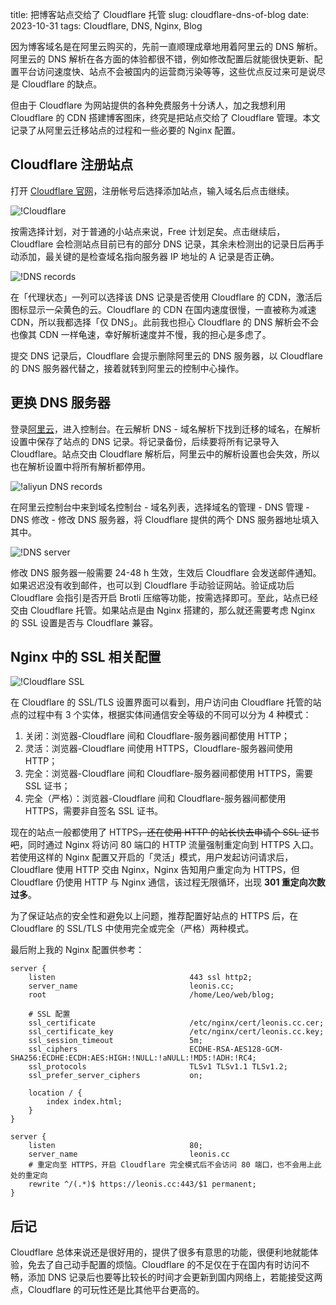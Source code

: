 title: 把博客站点交给了 Cloudflare 托管
slug: cloudflare-dns-of-blog
date: 2023-10-31
tags: Cloudflare, DNS, Nginx, Blog

因为博客域名是在阿里云购买的，先前一直顺理成章地用着阿里云的 DNS 解析。阿里云的 DNS 解析在各方面的体验都很不错，例如修改配置后就能很快更新、配置平台访问速度快、站点不会被国内的运营商污染等等，这些优点反过来可是说尽是 Cloudflare 的缺点。

但由于 Cloudflare 为网站提供的各种免费服务十分诱人，加之我想利用 Cloudflare 的 CDN 搭建博客图床，终究是把站点交给了 Cloudflare 管理。本文记录了从阿里云迁移站点的过程和一些必要的 Nginx 配置。

## Cloudflare 注册站点

打开 [Cloudflare 官网](https://www.cloudflare-cn.com/)，注册帐号后选择添加站点，输入域名后点击继续。

![!Cloudflare](https://storage.live.com/items/4D18B16B8E0B1EDB!11535?authkey=ALYpzW-ZQ_VBXTU)

按需选择计划，对于普通的小站点来说，Free 计划足矣。点击继续后，Cloudflare 会检测站点目前已有的部分 DNS 记录，其余未检测出的记录日后再手动添加，最关键的是检查域名指向服务器 IP 地址的 A 记录是否正确。

![!DNS records](https://storage.live.com/items/4D18B16B8E0B1EDB!11536?authkey=ALYpzW-ZQ_VBXTU)

在「代理状态」一列可以选择该 DNS 记录是否使用 Cloudflare 的 CDN，激活后图标显示一朵黄色的云。Cloudflare 的 CDN 在国内速度很慢，一直被称为减速 CDN，所以我都选择「仅 DNS」。此前我也担心 Cloudflare 的 DNS 解析会不会也像其 CDN 一样龟速，幸好解析速度并不慢，我的担心是多虑了。

提交 DNS 记录后，Cloudflare 会提示删除阿里云的 DNS 服务器，以 Cloudflare 的 DNS 服务器代替之，接着就转到阿里云的控制中心操作。

## 更换 DNS 服务器

登录[阿里云](https://www.aliyun.com)，进入控制台。在云解析 DNS - 域名解析下找到迁移的域名，在解析设置中保存了站点的 DNS 记录。将记录备份，后续要将所有记录导入 Cloudflare。站点交由 Cloudflare 解析后，阿里云中的解析设置也会失效，所以也在解析设置中将所有解析都停用。

![!aliyun DNS records](https://storage.live.com/items/4D18B16B8E0B1EDB!11537?authkey=ALYpzW-ZQ_VBXTU)

在阿里云控制台中来到域名控制台 - 域名列表，选择域名的管理 - DNS 管理 - DNS 修改 - 修改 DNS 服务器，将 Cloudflare 提供的两个 DNS 服务器地址填入其中。

![!DNS server](https://storage.live.com/items/4D18B16B8E0B1EDB!11538?authkey=ALYpzW-ZQ_VBXTU)

修改 DNS 服务器一般需要 24-48 h 生效，生效后 Cloudflare 会发送邮件通知。如果迟迟没有收到邮件，也可以到 Cloudflare 手动验证网站。验证成功后 Cloudflare 会指引是否开启 Brotli 压缩等功能，按需选择即可。至此，站点已经交由 Cloudflare 托管。如果站点是由 Nginx 搭建的，那么就还需要考虑 Nginx 的 SSL 设置是否与 Cloudflare 兼容。

## Nginx 中的 SSL 相关配置

![!Cloudflare SSL](https://storage.live.com/items/4D18B16B8E0B1EDB!11539?authkey=ALYpzW-ZQ_VBXTU)

在 Cloudflare 的 SSL/TLS 设置界面可以看到，用户访问由 Cloudflare 托管的站点的过程中有 3 个实体，根据实体间通信安全等级的不同可以分为 4 种模式：

1. 关闭：浏览器-Cloudflare 间和 Cloudflare-服务器间都使用 HTTP；
2. 灵活：浏览器-Cloudflare 间使用 HTTPS，Cloudflare-服务器间使用 HTTP；
3. 完全：浏览器-Cloudflare 间和 Cloudflare-服务器间都使用 HTTPS，需要 SSL 证书；
4. 完全（严格）：浏览器-Cloudflare 间和 Cloudflare-服务器间都使用 HTTPS，需要非自签名 SSL 证书。

现在的站点一般都使用了 HTTPS<del>，还在使用 HTTP 的站长快去申请个 SSL 证书吧</del>，同时通过 Nginx 将访问 80 端口的 HTTP 流量强制重定向到 HTTPS 入口。若使用这样的 Nginx 配置又开启的「灵活」模式，用户发起访问请求后，Cloudflare 使用 HTTP 交由 Nginx，Nginx 告知用户重定向为 HTTPS，但Cloudflare 仍使用 HTTP 与 Nginx 通信，该过程无限循环，出现 **301 重定向次数过多**。

为了保证站点的安全性和避免以上问题，推荐配置好站点的 HTTPS 后，在 Cloudflare 的 SSL/TLS 中<dot>使用完全或完全（严格）两种模式。</dot>

最后附上我的 Nginx 配置供参考：

```nginx
server {
    listen                              443 ssl http2;
    server_name                         leonis.cc;
    root                                /home/Leo/web/blog;

    # SSL 配置
    ssl_certificate                     /etc/nginx/cert/leonis.cc.cer;
    ssl_certificate_key                 /etc/nginx/cert/leonis.cc.key;
    ssl_session_timeout                 5m;
    ssl_ciphers                         ECDHE-RSA-AES128-GCM-SHA256:ECDHE:ECDH:AES:HIGH:!NULL:!aNULL:!MD5:!ADH:!RC4;
    ssl_protocols                       TLSv1 TLSv1.1 TLSv1.2;
    ssl_prefer_server_ciphers           on;

    location / {
        index index.html;
    }
}

server {
    listen                              80;
    server_name                         leonis.cc
    # 重定向至 HTTPS，开启 Cloudflare 完全模式后不会访问 80 端口，也不会用上此处的重定向
    rewrite ^/(.*)$ https://leonis.cc:443/$1 permanent;
}
```

## 后记

Cloudflare 总体来说还是很好用的，提供了很多有意思的功能，很便利地就能体验，免去了自己动手配置的烦恼。Cloudflare 的不足仅在于在国内有时访问不畅，添加 DNS 记录后也要等比较长的时间才会更新到国内网络上，若能接受这两点，Cloudflare 的可玩性还是比其他平台更高的。